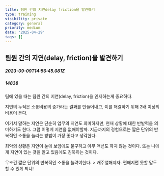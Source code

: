 ```yaml
---
title: 팀원 간의 지연delay friction을 발견하기
type: training
visibility: private
category: general
priority: medium
date: '2025-04-29'
tags: []
---
```

## 팀원 간의 지연(delay, friction)을 발견하기
##### 2023-09-09T14:56:45.081Z
##### 14838

<p>팀에 있을 때는 팀원 간의 지연(delay, friction)을 인지하는게 중요하다.</p><p>지연의 누적은 소통비용의 증가라는 결과를 만들어내고, 이를 해결하기 위해 2배 이상의 비용이 든다.</p><p></p><p>여기서 말하는 지연은 단순히 업무의 지연도 의미하지만, 현재 상황에 대한 반발력을 의미하기도 한다. 그럼 어떻게 지연을 없애야할까. 지금까지의 경험으로는 짧은 단위의 반복적인 소통을 늘리는 방법이 가장 좋다고 생각한다.</p><p></p><p>최악의 상황은 지연이 눈에 보임에도 불구하고 아무 액션도 하지 않는 것이다. 또는 나에게 지연이 있는 것을 알고 있음에도 침묵하는 것이다.</p><p></p><p>무조건 짧은 단위의 반복적인 소통을 늘려야한다. &gt; 캐주얼해지자. 편해지면 못할 말도 할 수 있게 되니!</p>
